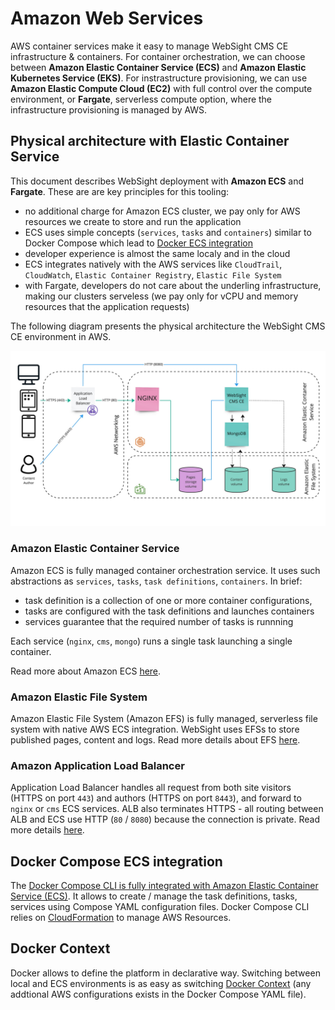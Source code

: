 # Amazon Web Services
AWS container services make it easy to manage WebSight CMS CE infrastructure & containers. For container orchestration, we can choose between **Amazon Elastic Container Service (ECS)** and **Amazon Elastic Kubernetes Service (EKS)**. For instrastructure provisioning, we can use **Amazon Elastic Compute Cloud (EC2)** with full control over the compute environment, or **Fargate**, serverless compute option, where the infrastructure provisioning is managed by AWS.

## Physical architecture with Elastic Container Service
This document describes WebSight deployment with **Amazon ECS** and **Fargate**. These are are key principles for this tooling:

- no additional charge for Amazon ECS cluster, we pay only for AWS resources we create to store and run the application
- ECS uses simple concepts (`services`, `tasks` and `containers`) similar to Docker Compose which lead to [Docker ECS integration](#docker-compose-ecs-integration)
- developer experience is almost the same localy and in the cloud
- ECS integrates natively with the AWS services like `CloudTrail`, `CloudWatch`, `Elastic Container Registry`, `Elastic File System`
- with Fargate, developers do not care about the underling infrastructure, making our clusters serveless (we pay only for vCPU and memory resources that the application requests)

The following diagram presents the physical architecture the WebSight CMS CE environment in AWS.

![WebSight - logical architecture](physical-architecture-with-aws-ecs.jpg)

### Amazon Elastic Container Service
Amazon ECS is fully managed container orchestration service. It uses such abstractions as `services`, `tasks`, `task definitions`, `containers`. In brief: 

- task definition is a collection of one or more container configurations, 
- tasks are configured with the task definitions and launches containers
- services guarantee that the required number of tasks is runnning

Each service (`nginx`, `cms`, `mongo`) runs a single task launching a single container.

Read more about Amazon ECS [here](https://docs.aws.amazon.com/AmazonECS/latest/developerguide/Welcome.html).

### Amazon Elastic File System
Amazon Elastic File System (Amazon EFS) is fully managed, serverless file system with native AWS ECS integration. WebSight uses EFSs to store published pages, content and logs. Read more details about EFS [here](https://docs.aws.amazon.com/efs/latest/ug/whatisefs.html).

### Amazon Application Load Balancer
Application Load Balancer handles all request from both site visitors (HTTPS on port `443`) and authors (HTTPS on port `8443`), and forward to `nginx` or `cms` ECS services. ALB also terminates HTTPS - all routing between ALB and ECS use HTTP (`80` / `8080`) because the connection is private. Read more details [here](https://docs.aws.amazon.com/elasticloadbalancing/latest/application/introduction.html).

## Docker Compose ECS integration
The [Docker Compose CLI is fully integrated with Amazon Elastic Container Service (ECS)](https://docs.docker.com/cloud/ecs-integration/). It allows to create / manage the task definitions, tasks, services using Compose YAML configuration files. Docker Compose CLI relies on [CloudFormation](https://aws.amazon.com/cloudformation/) to manage AWS Resources. 

## Docker Context
Docker allows to define the platform in declarative way. Switching between local and ECS environments is as easy as switching [Docker Context](https://docs.docker.com/engine/context/working-with-contexts/) (any addtional AWS configurations exists in the Docker Compose YAML file).
